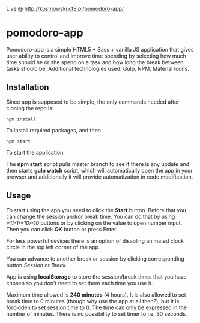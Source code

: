 Live @ http://kosmowski.ct8.pl/pomodoro-app/
# pomodoro-app

Pomodoro-app is a simple HTML5 + Sass + vanilla JS application that gives user ability to control and improve time spending by selecting how much time should he or she spend on a task and how long the break between tasks should be.
Additional technologies used: Gulp, NPM, Material Icons.

## Installation

Since app is supposed to be simple, the only commands needed after cloning the repo is:
```
npm install
```
To install required packages, and then
```
npm start
```
To start the application.

The **npm start** script pulls master branch to see if there is any update and then starts **gulp watch** script, which will automatically open the app in your browser and additionally it will provide automatization in code modification.

## Usage

To start using the app you need to click the **Start** button. Before that you can change the session and/or break time.
You can do that by using *+1/-1/+10/-10* buttons or by clicking on the value to open number input. Then you can click **OK** button or press Enter.

For less powerful devices there is an option of disabling animated clock circle in the top left corner of the app.

You can advance to another break or session by clicking corresponding button *Session* or *Break*.

App is using **localStorage** to store the session/break times that you have chosen so you don't need to set them each time you use it.

Maximum time allowed is **240 minutes** (4 hours). It is also allowed to set break time to 0 minutes (though why use the app at all then?), but it is forbidden to set session time to 0.
The time can only be expressed in the number of minutes. There is no possibility to set timer to i.e. 30 seconds.